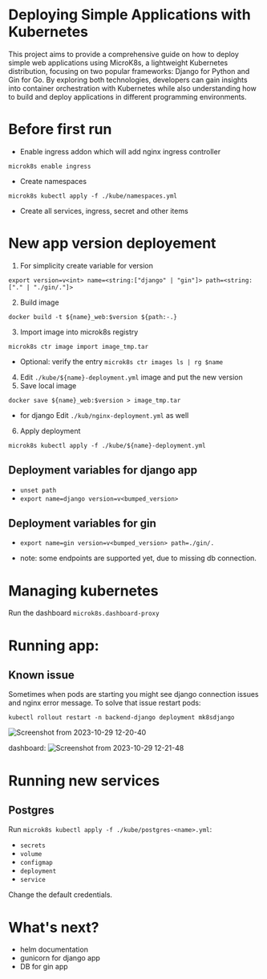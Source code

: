# Deploying Simple Applications with Kubernetes

This project aims to provide a comprehensive guide on how to deploy simple web applications using MicroK8s, a lightweight Kubernetes distribution, focusing on two popular frameworks: Django for Python and Gin for Go. By exploring both technologies, developers can gain insights into container orchestration with Kubernetes while also understanding how to build and deploy applications in different programming environments.

# Before first run
 - Enable ingress addon which will add nginx ingress controller
 ```
microk8s enable ingress
 ```
 - Create namespaces
 ```
 microk8s kubectl apply -f ./kube/namespaces.yml
 ```
 - Create all services, ingress, secret and other items
 
# New app version deployement 
1. For simplicity create variable for version 
```
export version=v<int> name=<string:["django" | "gin"]> path=<string:["." | "./gin/."]>
```
2. Build image
```
docker build -t ${name}_web:$version ${path:-.}
```
3. Import image into microk8s registry
```
microk8s ctr image import image_tmp.tar
```
- Optional: verify the entry `microk8s ctr images ls | rg $name`
4. Edit `./kube/${name}-deployment.yml` image and put the new version
5. Save local image
```
docker save ${name}_web:$version > image_tmp.tar
```
* for django Edit `./kub/nginx-deployment.yml` as well
6. Apply deployment 
```
microk8s kubectl apply -f ./kube/${name}-deployment.yml
```

## Deployment variables for django app
 - `unset path`
 - `export name=django version=v<bumped_version>`

## Deployment variables for gin
 - `export name=gin version=v<bumped_version> path=./gin/.`

* note: some endpoints are supported yet, due to missing db connection.

# Managing kubernetes
Run the dashboard `microk8s.dashboard-proxy`

# Running app:

## Known issue

Sometimes when pods are starting you might see django connection issues and nginx error message.
To solve that issue restart pods:

```
kubectl rollout restart -n backend-django deployment mk8sdjango
```

![Screenshot from 2023-10-29 12-20-40](https://github.com/tomekstrzeszkowski/mk8sdjango/assets/40120335/2ce1402d-1dea-45af-b0b8-aad6fb5b38bf)

dashboard:
![Screenshot from 2023-10-29 12-21-48](https://github.com/tomekstrzeszkowski/mk8sdjango/assets/40120335/ea28fa4a-8bc0-4f30-904d-8628aa8605c2)

# Running new services

## Postgres
Run `microk8s kubectl apply -f ./kube/postgres-<name>.yml`:
 - `secrets`
 - `volume`
 - `configmap`
 - `deployment`
 - `service`

Change the default credentials.

# What's next?
 - helm documentation
 - gunicorn for django app
 - DB for gin app